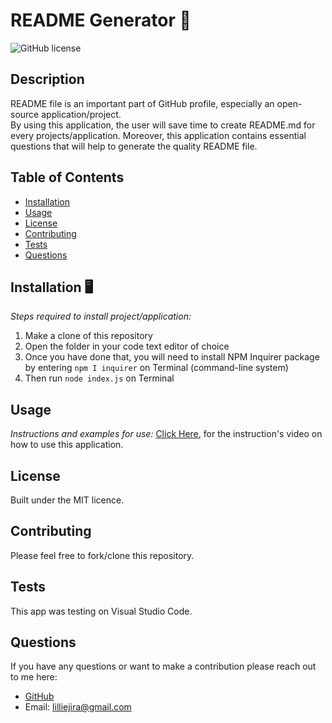 # README Generator 💎
![GitHub license](https://img.shields.io/badge/license-MIT-yellow.svg) 

## Description
README file is an important part of GitHub profile, especially an open-source application/project.  
By using this application, the user will save time to create README.md for every projects/application. 
Moreover, this application contains essential questions that will help to generate the quality README file. 


## Table of Contents 
- [Installation](#installation)
- [Usage](#usage)
- [License](#license)
- [Contributing](#contributing)
- [Tests](#tests)
- [Questions](#questions)

## Installation 🖥️
*Steps required to install project/application:*
1.	Make a clone of this repository
2.	Open the folder in your code text editor of choice
3.	Once you have done that, you will need to install NPM Inquirer package by entering `npm I inquirer` on Terminal (command-line system)
4.	Then run `node index.js` on Terminal


## Usage
*Instructions and examples for use:* 
[Click Here](https://drive.google.com/file/d/1nvIvZXNfeWdUp1s_CiQ-6PiQkMAKVuDN/view?usp=sharing), for the instruction's video on how to use this application.


## License
Built under the MIT licence. 

## Contributing
Please feel free to fork/clone this repository.

## Tests
This app was testing on Visual Studio Code.

## Questions
If you have any questions or want to make a contribution please reach out to me here: 

* [GitHub](https://github.com/https://github.com/lilliemefie/)  
* Email: lilliejira@gmail.com